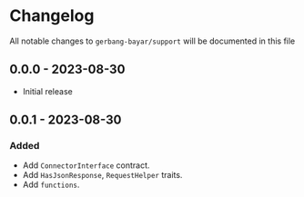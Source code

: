 # Changelog

All notable changes to `gerbang-bayar/support` will be documented in this file

## 0.0.0 - 2023-08-30

- Initial release

## 0.0.1 - 2023-08-30

### Added
- Add `ConnectorInterface` contract.
- Add `HasJsonResponse`, `RequestHelper` traits.
- Add `functions`.
